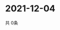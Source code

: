 # 2021-12-04
  共 0条

  <!-- BEGIN -->
  <!-- 最后更新时间Sat Dec 04 2021 04:05:54 GMT+0000 (Coordinated Universal Time) -->
  
  <!-- END -->
  
  
